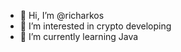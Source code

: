 - 👋 Hi, I’m @richarkos
- 👀 I’m interested in crypto developing
- 🌱 I’m currently learning Java 

<!---
richarkos/richarkos is a ✨ special ✨ repository because its `README.md` (this file) appears on your GitHub profile.
You can click the Preview link to take a look at your changes.
--->
